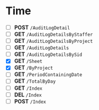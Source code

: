 # Time
- [ ] **POST** `/AuditLogDetail`
- [ ] **GET** `/AuditLogDetailsByStaffer`
- [ ] **GET** `/AuditLogDetailsByProject`
- [ ] **GET** `/AuditLogDetails`
- [ ] **GET** `/AuditLogDetailsBySid`
- [X] **GET** `/Sheet`
- [X] **GET** `/ByProject`
- [ ] **GET** `/PeriodContainingDate`
- [ ] **GET** `/TotalByDay`
- [ ] **GET** `/Index`
- [ ] **DEL** `/Index`
- [ ] **POST** `/Index`